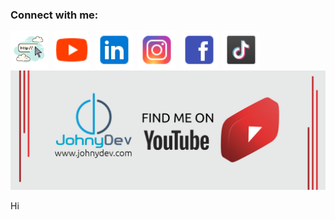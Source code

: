 ### Connect with me:

<a href="https://johnydev.com/" target="_blank"><img src="icons/icons8-website-100.png" width="60px"></a>&nbsp;
<a href="https://www.youtube.com/@JohnyDev" target="_blank"><img src="icons/icons8-youtube-48.png" width="60px"></a>&nbsp;
<a href="https://www.linkedin.com/in/johnbedeir/" target="_blank"><img src="icons/icons8-linkedin-48.png" width="60px"></a>&nbsp;
<a href="https://www.instagram.com/johnbedeir/" target="_blank"><img src="icons/icons8-instagram-48.png" width="60px"></a>&nbsp;
<a href="https://www.facebook.com/profile.php?id=100064050812806" target="_blank"><img src="icons/icons8-facebook-48.png" width="60px"></a>&nbsp;
<a href="https://www.tiktok.com/@johnydev2" target="_blank"><img src="icons/icons8-tiktok-48.png" width="60 px"></a>&nbsp;
<img src="icons/youtube.png">

[course]: https://www.youtube.com/@JohnyDev



Hi
